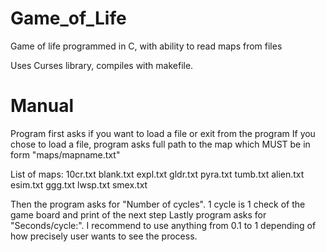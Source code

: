 # Game_of_Life
Game of life programmed in C, with ability to read maps from files

Uses Curses library, compiles with makefile.

# Manual
Program first asks if you want to load a file or exit from the program
If you chose to load a file, program asks full path to the map which MUST be in form "maps/mapname.txt"

List of maps: 10cr.txt blank.txt expl.txt gldr.txt pyra.txt tumb.txt alien.txt esim.txt ggg.txt lwsp.txt smex.txt
              
Then the program asks for "Number of cycles". 1 cycle is 1 check of the game board and print of the next step
Lastly program asks for "Seconds/cycle:". I recommend to use anything from 0.1 to 1 depending of how precisely user wants to see the process.
